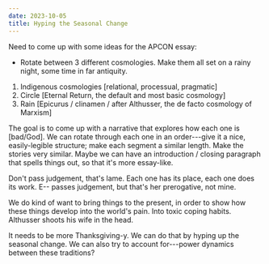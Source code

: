 ```yaml
---
date: 2023-10-05
title: Hyping the Seasonal Change
---
```


Need to come up with some ideas for the APCON essay:

- Rotate between 3 different cosmologies. Make them all set on a rainy night, some time in far antiquity.

1. Indigenous cosmologies [relational, processual, pragmatic]
2. Circle [Eternal Return, the default and most basic cosmology]
3. Rain [Epicurus / clinamen / after Althusser, the de facto cosmology of Marxism]

The goal is to come up with a narrative that explores how each one is [bad/God]. We can rotate through each one in an order---give it a nice, easily-legible structure; make each segment a similar length. Make the stories very similar. Maybe we can have an introduction / closing paragraph that spells things out, so that it's more essay-like.

Don't pass judgement, that's lame. Each one has its place, each one does its work. E-- passes judgement, but that's her prerogative, not mine.

We do kind of want to bring things to the present, in order to show how these things develop into the world's pain. Into toxic coping habits. Althusser shoots his wife in the head.

It needs to be more Thanksgiving-y. We can do that by hyping up the seasonal change. We can also try to account for---power dynamics between these traditions?
